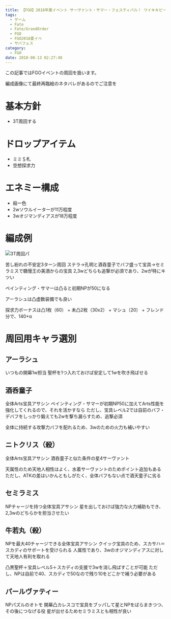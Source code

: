 ```yaml
---
title: 【FGO】2018年夏イベント サーヴァント・サマー・フェスティバル！ ワイキキビーチ
tags:
  - ゲーム
  - Fate
  - Fate/GrandOrder
  - FGO
  - FGO2018夏イベ
  - サバフェス
category:
  - FGO
date: 2018-08-13 02:27:48
---
```



この記事ではFGOイベントの周回を扱います。

編成画像にて最終再臨絵のネタバレがあるのでご注意を

<!-- more -->

# 基本方針

* 3T周回する

# ドロップアイテム

* ミミ＄札
* 空想探求力

# エネミー構成

* 殺一色
* 2wソウルイーターが11万程度
* 3wオジマンディアスが18万程度

# 編成例

![3T周回パ](waikiki-beach.png "3T周回パ")

苦し紛れの不安定3ターン周回
ステラ→孔明と酒呑童子でバフ盛って宝具→セミラミスで驕慢王の美酒からの宝具
2,3wどちらも追撃が必須であり、2wが特にキツい

ペインティング・サマーは凸ると初期NPが50になる

アーラシュは凸虚数装備でも良い

探求力ボーナスは凸1枚（60） + 未凸2枚（30x2） + マシュ（20） + フレンド分で、140+α


# 周回用キャラ選別

## アーラシュ

いつもの開幕1w担当
聖杯を1つ入れておけば安定して1wを吹き飛ばせる

## 酒呑童子

全体Arts宝具アサシン
ペインティング・サマーが初期NP50に加えてArts性能を強化してくれるので、それを活かすなら
ただし、宝具レベル2では自前のバフ・デバフをしっかり鍛えても2wを撃ち漏らすため、追撃必須

全体に持続する攻撃力バフを配れるため、3wのための火力も補いやすい

## ニトクリス（殺）

全体Arts宝具アサシン
酒呑童子と似た条件の星4サーヴァント

天属性のため天地人相性はよく、水着サーヴァントのためポイント追加もある
ただし、ATKの差はいかんともしがたく、全体バフもない点で酒天童子に劣る

## セミラミス

NPチャージを持つ全体宝具アサシン
星を出しておけば強力な火力補助もでき、2,3wのどちらかを担当させたい

## 牛若丸（殺）

NPを最大40チャージできる全体宝具アサシン
クイック宝具のため、スカサハ＝スカディのサポートを受けられる
人属性であり、3wのオジマンディアスに対して天地人有利を取れる

凸黒聖杯＋宝具レベル5＋スカディの支援で3wを消し飛ばすことが可能
ただし、NPは自前で40、スカディで50なので残り10をどこかで補う必要がある

## パールヴァティー

NPパズルのオトモ
開幕凸カレスコで宝具をブッパして星とNPをばらまきつつ、その後につなげる役
星が出せるためセミラミスとも相性が良い
